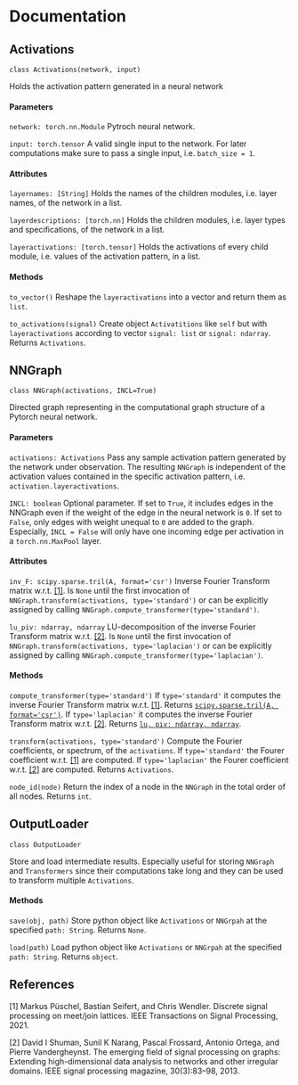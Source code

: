 # Documentation

## Activations

`class Activations(network, input)`

Holds the activation pattern generated in a neural network

#### Parameters

`network: torch.nn.Module` Pytroch neural network.

`input: torch.tensor`
A valid single input to the network. For later computations make sure to pass a single input, i.e. `batch_size = 1`.

#### Attributes

`layernames: [String]` Holds the names of the children modules, i.e. layer names, of the network in a list.

`layerdescriptions: [torch.nn]` Holds the children modules, i.e. layer types and specifications, of the network in a list.

`layeractivations: [torch.tensor]` Holds the activations of every child module, i.e. values of the activation pattern, in a list.

#### Methods

`to_vector()` Reshape the `layeractivations` into a vector and return them as `list`.

`to_activations(signal)` Create object `Activatitions` like `self` but with `layeractivations` according to vector `signal: list` or `signal: ndarray`. Returns `Activations`.

## NNGraph

`class NNGraph(activations, INCL=True)`

Directed graph representing in the computational graph structure of a Pytorch neural network.

#### Parameters

`activations: Activations`
Pass any sample activation pattern generated by the network under observation. The resulting `NNGraph` is independent of the activation values contained in the specific activation pattern, i.e. `activation.layeractivations`.

`INCL: boolean`
Optional parameter. If set to `True`, it includes edges in the NNGraph even if the weight of the edge in the neural network is `0`. If set to `False`, only edges with weight unequal to `0` are added to the graph. Especially, `INCL = False` will only have one incoming edge per activation in  a `torch.nn.MaxPool` layer.


#### Attributes

`inv_F: scipy.sparse.tril(A, format='csr')`
Inverse Fourier Transform matrix w.r.t. [[1]](https://arxiv.org/pdf/2012.04358.pdf). Is `None` until the first invocation of `NNGraph.transform(activations, type='standard')` or can be explicitly assigned by calling `NNGraph.compute_transformer(type='standard')`.

`lu_piv: ndarray, ndarray`
LU-decomposition of the inverse Fourier Transform matrix w.r.t. [[2]](https://arxiv.org/pdf/1211.0053.pdf). Is `None` until the first invocation of `NNGraph.transform(activations, type='laplacian')` or can be explicitly assigned by calling `NNGraph.compute_transformer(type='laplacian')`.


#### Methods

`compute_transformer(type='standard')` If `type='standard'` it computes the inverse Fourier Transform matrix w.r.t. [[1]](https://arxiv.org/pdf/2012.04358.pdf). Returns [`scipy.sparse.tril(A, format='csr')`](https://docs.scipy.org/doc/scipy/reference/generated/scipy.sparse.tril.html).
If `type='laplacian'` it computes the inverse Fourier Transform matrix w.r.t. [[2]](https://arxiv.org/pdf/1211.0053.pdf). Returns [`lu, piv: ndarray, ndarray`](https://docs.scipy.org/doc/scipy/reference/generated/scipy.linalg.lu_factor.html).

`transform(activations, type='standard')` Compute the Fourier coefficients, or spectrum, of the `activations`. If `type='standard'` the Fourer coefficient w.r.t. [[1]](https://arxiv.org/pdf/2012.04358.pdf) are computed. If `type='laplacian'` the Fourer coefficient w.r.t. [[2]](https://arxiv.org/pdf/1211.0053.pdf) are computed. Returns `Activations`.

`node_id(node)` Return the index of a node in the `NNGraph` in the total order of all nodes. Returns `int`.

## OutputLoader

`class OutputLoader`

Store and load intermediate results. Especially useful for storing `NNGraph` and `Transformers` since their computations take long and they can be used to transform multiple `Activations`.

#### Methods

`save(obj, path)` Store python object like `Activations` or `NNGrpah` at the specified `path: String`. Returns `None`.

`load(path)` Load python object like `Activations` or `NNGrpah` at the specified `path: String`. Returns `object`.


## References
[1]
Markus Püschel, Bastian Seifert, and Chris Wendler. Discrete signal processing on meet/join lattices. IEEE Transactions on Signal Processing, 2021.

[2]
David I Shuman, Sunil K Narang, Pascal Frossard, Antonio Ortega, and Pierre Vandergheynst. The emerging field of signal processing on graphs: Extending high-dimensional data analysis to networks and other irregular domains. IEEE signal processing magazine, 30(3):83–98, 2013.
